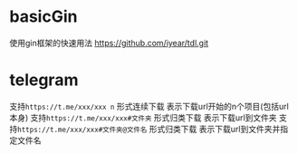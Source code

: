 # basicGin
使用gin框架的快速用法
https://github.com/iyear/tdl.git
# telegram
支持`https://t.me/xxx/xxx n` 形式连续下载 表示下载url开始的n个项目(包括url本身)
支持`https://t.me/xxx/xxx#文件夹` 形式归类下载 表示下载url到文件夹
支持`https://t.me/xxx/xxx#文件夹@文件名` 形式归类下载 表示下载url到文件夹并指定文件名